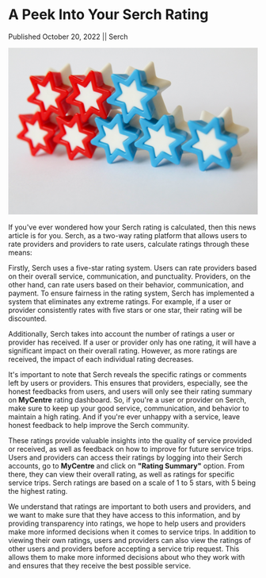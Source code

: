 # A Peek Into Your Serch Rating

Published October 20, 2022 || Serch

![Look into Serch rating](../../../../assets/newsroom/peek-into-rating.jpg)

If you've ever wondered how your Serch rating is calculated, then this news article is for you. Serch, as a two-way rating platform that allows users to rate providers and providers to rate users, calculate ratings through these means:

Firstly, Serch uses a five-star rating system. Users can rate providers based on their overall service, communication, and punctuality. Providers, on the other hand, can rate users based on their behavior, communication, and payment. To ensure fairness in the rating system, Serch has implemented a system that eliminates any extreme ratings. For example, if a user or provider consistently rates with five stars or one star, their rating will be discounted.

Additionally, Serch takes into account the number of ratings a user or provider has received. If a user or provider only has one rating, it will have a significant impact on their overall rating. However, as more ratings are received, the impact of each individual rating decreases.

It's important to note that Serch reveals the specific ratings or comments left by users or providers. This ensures that providers, especially, see the honest feedbacks from users, and users will only see their rating summary on **MyCentre** rating dashboard. So, if you're a user or provider on Serch, make sure to keep up your good service, communication, and behavior to maintain a high rating. And if you're ever unhappy with a service, leave honest feedback to help improve the Serch community.

These ratings provide valuable insights into the quality of service provided or received, as well as feedback on how to improve for future service trips. Users and providers can access their ratings by logging into their Serch accounts, go to **MyCentre** and click on **"Rating Summary"** option. From there, they can view their overall rating, as well as ratings for specific service trips. Serch ratings are based on a scale of 1 to 5 stars, with 5 being the highest rating.

We understand that ratings are important to both users and providers, and we want to make sure that they have access to this information, and by providing transparency into ratings, we hope to help users and providers make more informed decisions when it comes to service trips. In addition to viewing their own ratings, users and providers can also view the ratings of other users and providers before accepting a service trip request. This allows them to make more informed decisions about who they work with and ensures that they receive the best possible service.
